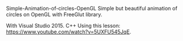 Simple-Animation-of-circles-OpenGL
Simple but beautiful animation of circles on OpenGL with FreeGlut library.

With Visual Studio 2015.
C++
Using this lesson: https://www.youtube.com/watch?v=5UXFU545JqE.
